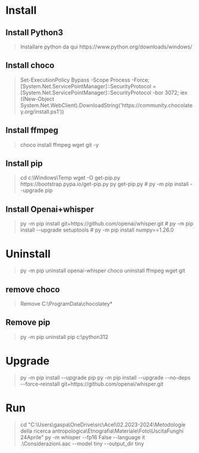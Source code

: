 # Install

## Install Python3
<blockquote>
Installare python da qui https://www.python.org/downloads/windows/
</blockquote>

## Install choco
<blockquote>
Set-ExecutionPolicy Bypass -Scope Process -Force; [System.Net.ServicePointManager]::SecurityProtocol = [System.Net.ServicePointManager]::SecurityProtocol -bor 3072; iex ((New-Object System.Net.WebClient).DownloadString('https://community.chocolatey.org/install.ps1'))
</blockquote>

## Install ffmpeg
<blockquote>
choco install ffmpeg wget git -y
</blockquote>

## Install pip
<blockquote>
cd c:\Windows\Temp
wget -O get-pip.py https://bootstrap.pypa.io/get-pip.py
py get-pip.py
# py -m pip install --upgrade pip
</blockquote>

## Install Openai+whisper
<blockquote>
py -m pip install git+https://github.com/openai/whisper.git
# py -m pip install --upgrade setuptools
# py -m pip install numpy==1.26.0
</blockquote>


# Uninstall
<blockquote>
py -m pip uninstall openai-whisper
choco uninstall ffmpeg wget git
</blockquote>

## remove choco

<blockquote>
Remove C:\ProgramData\chocolatey*
</blockquote>

## Remove pip
<blockquote>
py -m pip uninstall pip
c:\python312
</blockquote>

# Upgrade
<blockquote>
py -m pip install --upgrade pip
py -m pip install --upgrade --no-deps --force-reinstall git+https://github.com/openai/whisper.git
</blockquote>

# Run
<blockquote>
cd "C:\Users\gaspa\OneDrive\src\Acel\02.2023-2024\Metodologie della ricerca antropologica\Etnografia\Materiale\Foto\UscitaFunghi 24Aprile"
py -m whisper --fp16 False --language it .\Considerazioni.aac --model tiny --output_dir tiny
</blockquote>